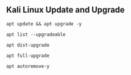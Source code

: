 ## Kali Linux Update and Upgrade 
```
apt update && apt upgrade -y
```
```
apt list --upgradeable
```
```
apt dist-upgrade
```
```
apt full-upgrade
```
```
apt autoremove-y
```
